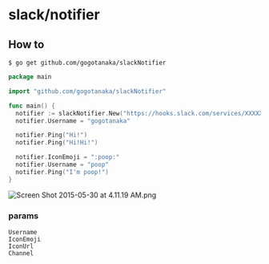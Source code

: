 # slack/notifier

## How to

    $ go get github.com/gogotanaka/slackNotifier

```go
package main

import "github.com/gogotanaka/slackNotifier"

func main() {
  notifier := slackNotifier.New("https://hooks.slack.com/services/XXXXXXXX/XXXXXXXXXXXXXXXXXXXXXXXXXXXXXXXXXXXXX")
  notifier.Username = "gogotanaka"

  notifier.Ping("Hi!")
  notifier.Ping("Hi!Hi!")

  notifier.IconEmoji = ":poop:"
  notifier.Username = "poop"
  notifier.Ping("I'm poop!")
}
```

![Screen Shot 2015-05-30 at 4.11.19 AM.png](https://qiita-image-store.s3.amazonaws.com/0/30440/9d870116-4459-2c79-5012-cf1de51a2659.png)


### params
```
Username  
IconEmoji
IconUrl
Channel
```
